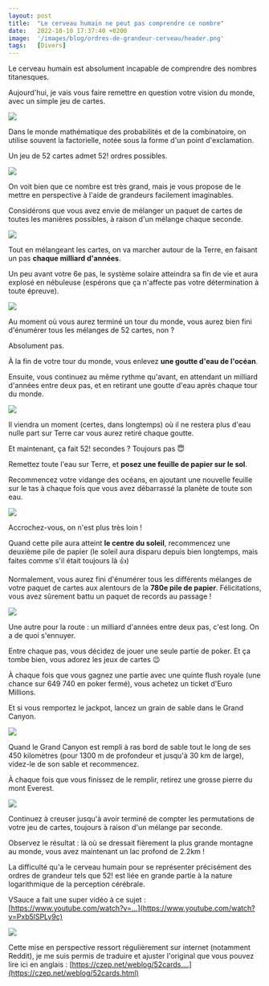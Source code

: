 ```yaml
---
layout: post
title:  "Le cerveau humain ne peut pas comprendre ce nombre"
date:   2022-10-10 17:37:40 +0200
image:  '/images/blog/ordres-de-grandeur-cerveau/header.png'
tags:   [Divers]
---
```


Le cerveau humain est absolument incapable de comprendre des nombres titanesques.

Aujourd'hui, je vais vous faire remettre en question votre vision du monde, avec un simple jeu de cartes. 

<div class="gallery-box">
  <div class="gallery">
  <img src="/images/blog/ordres-de-grandeur-cerveau/1579496394649653249-Fet-tWnXEAEOqKm.png" draggable="false">
  </div>
</div>

Dans le monde mathématique des probabilités et de la combinatoire, on utilise souvent la factorielle, notée sous la forme d'un point d'exclamation.

Un jeu de 52 cartes admet 52! ordres possibles. 

<div class="gallery-box">
  <div class="gallery">
  <img src="/images/blog/ordres-de-grandeur-cerveau/1579496398097371136-Fet-1coWYAABwxy.jpg" draggable="false">
  </div>
</div>

On voit bien que ce nombre est très grand, mais je vous propose de le mettre en perspective à l'aide de grandeurs facilement imaginables.

Considérons que vous avez envie de mélanger un paquet de cartes de toutes les manières possibles, à raison d'un mélange chaque seconde. 

<div class="gallery-box">
  <div class="gallery">
  <img src="/images/blog/ordres-de-grandeur-cerveau/1579496401402494978-Fet-5MlWYAE_zWX.jpg" draggable="false">
  </div>
</div>

Tout en mélangeant les cartes, on va marcher autour de la Terre, en faisant un pas **chaque milliard d'années**.

Un peu avant votre 6e pas, le système solaire atteindra sa fin de vie et aura explosé en nébuleuse (espérons que ça n'affecte pas votre détermination à toute épreuve). 

<div class="gallery-box">
  <div class="gallery">
  <img src="/images/blog/ordres-de-grandeur-cerveau/1579496404682440706-Fet-9UMWAAILNqY.jpg" draggable="false">
  </div>
</div>

Au moment où vous aurez terminé un tour du monde, vous aurez bien fini d'énumérer tous les mélanges de 52 cartes, non ?

Absolument pas.

À la fin de votre tour du monde, vous enlevez **une goutte d'eau de l'océan**.

Ensuite, vous continuez au même rythme qu'avant, en attendant un milliard d'années entre deux pas, et en retirant une goutte d'eau après chaque tour du monde. 

<div class="gallery-box">
  <div class="gallery">
  <img src="/images/blog/ordres-de-grandeur-cerveau/1579496409895927809-Fet_B-WWAAErRNh.jpg" draggable="false">
  </div>
</div>

Il viendra un moment (certes, dans longtemps) où il ne restera plus d'eau nulle part sur Terre car vous aurez retiré chaque goutte.

Et maintenant, ça fait 52! secondes ? Toujours pas 😇

Remettez toute l'eau sur Terre, et **posez une feuille de papier sur le sol**.

Recommencez votre vidange des océans, en ajoutant une nouvelle feuille sur le tas à chaque fois que vous avez débarrassé la planète de toute son eau. 

<div class="gallery-box">
  <div class="gallery">
  <img src="/images/blog/ordres-de-grandeur-cerveau/1579496415570853888-Fet_GVJWAAAXp0m.png" draggable="false">
  </div>
</div>

Accrochez-vous, on n'est plus très loin !

Quand cette pile aura atteint **le centre du soleil**, recommencez une deuxième pile de papier (le soleil aura disparu depuis bien longtemps, mais faites comme s'il était toujours là 👍)

Normalement, vous aurez fini d'énumérer tous les différents mélanges de votre paquet de cartes aux alentours de la **780e pile de papier**. Félicitations, vous avez sûrement battu un paquet de records au passage ! 

<div class="gallery-box">
  <div class="gallery">
  <img src="/images/blog/ordres-de-grandeur-cerveau/1579496420566249473-Fet_NO8XEAIJNNE.png" draggable="false">
  </div>
</div>

Une autre pour la route : un milliard d'années entre deux pas, c'est long. On a de quoi s'ennuyer.

Entre chaque pas, vous décidez de jouer une seule partie de poker. Et ça tombe bien, vous adorez les jeux de cartes 😉

À chaque fois que vous gagnez une partie avec une quinte flush royale (une chance sur 649 740 en poker fermé), vous achetez un ticket d'Euro Millions.

Et si vous remportez le jackpot, lancez un grain de sable dans le Grand Canyon. 

<div class="gallery-box">
  <div class="gallery">
  <img src="/images/blog/ordres-de-grandeur-cerveau/1579496425976893445-Fet_V1HX0AMcMsA.jpg" draggable="false">
  </div>
</div>

Quand le Grand Canyon est rempli à ras bord de sable tout le long de ses 450 kilomètres (pour 1300 m de profondeur et jusqu'à 30 km de large), videz-le de son sable et recommencez.

À chaque fois que vous finissez de le remplir, retirez une grosse pierre du mont Everest. 

<div class="gallery-box">
  <div class="gallery">
  <img src="/images/blog/ordres-de-grandeur-cerveau/1579496433434361856-Fet83uSX0AUEWJ7.jpg" draggable="false">
  </div>
</div>

Continuez à creuser jusqu'à avoir terminé de compter les permutations de votre jeu de cartes, toujours à raison d'un mélange par seconde.

Observez le résultat : là où se dressait fièrement la plus grande montagne au monde, vous avez maintenant un lac profond de 2.2km !

La difficulté qu'a le cerveau humain pour se représenter précisément des ordres de grandeur tels que 52! est liée en grande partie à la nature logarithmique de la perception cérébrale.

VSauce a fait une super vidéo à ce sujet : [https://www.youtube.com/watch?v=...](https://www.youtube.com/watch?v=Pxb5lSPLy9c) 

<div class="gallery-box">
  <div class="gallery">
  <img src="/images/blog/ordres-de-grandeur-cerveau/1579496442439569408-Fet9fGIXgAIwuC7.jpg" draggable="false">
  </div>
</div>

Cette mise en perspective ressort régulièrement sur internet (notamment Reddit), je me suis permis de traduire et ajuster l'original que vous pouvez lire ici en anglais : [https://czep.net/weblog/52cards....](https://czep.net/weblog/52cards.html)

